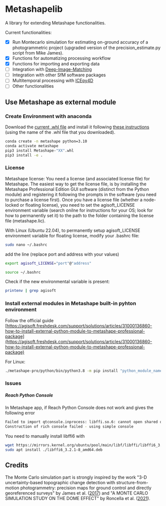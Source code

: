 # Metashapelib

A library for extending Metashape functionalities.

Current functionalities:

- [x] Run Montecarlo simulation for estimating on-ground accuracy of a photogrammetric project (upgraded version of the precision_estimate.py script from Mike James).
- [x] Functions for automatizing processing workflow
- [x] Functions for importing and exporting data
- [ ] Integration with [Deep-Image-Matching](https://github.com/3DOM-FBK/deep-image-matching)
- [ ] Integration with other SfM software packages
- [ ] Multitemporal processing with [ICEpy4D](https://github.com/franioli/icepy4d)
- [ ] Other functionalities

## Use Metashape as external module

### Create Environment with anaconda

Download the [current .whl file](https://www.agisoft.com/downloads/installer/) and install it following [these instructions](https://agisoft.freshdesk.com/support/solutions/articles/31000148930-how-to-install-metashape-stand-alone-python-module) (using the name of the .whl file that you downloaded).

```bash
conda create -n metashape python=3.10
conda activate metashape
pip3 install Metashape-"XX".whl
pip3 install -e .
```

### License

Metashape license: You need a license (and associated license file) for Metashape. The easiest way to get the license file, is by installing the Metashape Professional Edition GUI software (distinct from the Python module) and registering it following the prompts in the software (you need to purchase a license first). Once you have a license file (whether a node-locked or floating license), you need to set the agisoft_LICENSE environment variable (search onilne for instructions for your OS; look for how to permanently set it) to the path to the folder containing the license file (metashape.lic).

With Linux (Ubuntu 22.04), to permanently setup agisoft_LICENSE environment variable for floating license, modify your .bashrc file:

```bash
sudo nano ~/.bashrc
```

add the line (replace port and address with your values)

```bash
export agisoft_LICENSE="port"@"address"
```

```bash
source ~/.bashrc
```

Check if the new environmental variable is present:

```bash
printenv | grep agisoft
```

### Install external modules in Metashape built-in pyhton environment

Follow the official guide [https://agisoft.freshdesk.com/support/solutions/articles/31000136860-how-to-install-external-python-module-to-metashape-professional-package](https://agisoft.freshdesk.com/support/solutions/articles/31000136860-how-to-install-external-python-module-to-metashape-professional-package)

For Linux:

```bash
./metashape-pro/python/bin/python3.8 -m pip install "python_module_name"
```

### Issues

##### Reach Python Console

In Metashape app, if Reach Python Console does not work and gives the following error

```bash
Failed to import qtconsole.inprocess: libffi.so.6: cannot open shared object file: No such file or directory
Construction of rich console failed - using simple console
```

You need to manually install libffi6 with

```bash
wget https://mirrors.kernel.org/ubuntu/pool/main/libf/libffi/libffi6_3.2.1-8_amd64.deb
sudo apt install ./libffi6_3.2.1-8_amd64.deb
```

## Credits
The Monte Carlo simulation part is strongly inspired by the work "3-D uncertainty-based topographic change detection with structure-from-motion photogrammetry: precision maps for ground control and directly georeferenced surveys" by James et al. ([2017](https://doi.org/10.1002/esp.4125)) and "A MONTE CARLO SIMULATION STUDY ON THE DOME EFFECT" by Roncella et al. ([2021](https://doi.org/10.5194/isprs-archives-XLIII-B2-2021-53-2021)).


